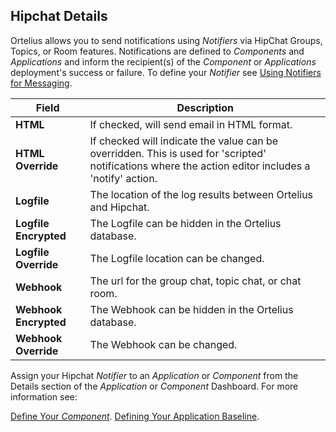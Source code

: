 ## Hipchat Details

Ortelius allows you to send notifications using _Notifiers_ via HipChat Groups, Topics, or Room features. Notifications are defined to _Components_ and _Applications_ and inform the recipient(s) of the _Component_ or _Applications_ deployment's success or failure. To define your _Notifier_ see [Using Notifiers for Messaging](/userguide/customizations/2-define-notifiers/).

| Field | Description |
| --- | --- |
|**HTML**| If checked, will send email in HTML format.|
|**HTML Override** |If checked will indicate the value can be overridden. This is used for 'scripted' notifications where the action editor includes a 'notify' action. |
|**Logfile**| The location of the log results between Ortelius and Hipchat.|
|**Logfile Encrypted**| The Logfile can be hidden in the Ortelius database. |
|**Logfile Override**| The Logfile location can be changed. |
|**Webhook** |The url for the group chat, topic chat, or chat room.|
|**Webhook Encrypted**| The Webhook can be hidden in the Ortelius database. |
|**Webhook Override**| The Webhook can be changed. |

Assign your Hipchat _Notifier_ to an _Application_ or _Component_ from the Details section of the _Application_ or _Component_ Dashboard. For more information see:

[Define Your _Component_](/userguide/publishing-components/2-define-components/).
[Defining Your Application Baseline](/userguide/packaging-applications/2-defining-applications/).

